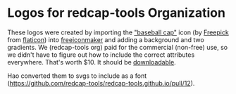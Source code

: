 Logos for redcap-tools Organization
==============================================

These logos were created by importing the ["baseball cap"](http://www.flaticon.com/free-icon/baseball-cap_72588#term=cap&page=1&position=36) icon (by [Freepick](http://www.flaticon.com/authors/freepik) from [flaticon](http://www.flaticon.com/)) into [freeiconmaker](https://freeiconmaker.com) and adding a background and two gradients.  We (redcap-tools org) paid for the commercial (non-free) use, so we didn't have to figure out how to include the correct attributes everywhere.  That's worth $10.  It should be [downloadable](https://freeiconmaker.com/template/RKmA_B2D6l6CUR7tFbWuLT7VeaOXknT-lT6JpbbvGi8).

Hao converted them to svgs to include as a font (https://github.com/redcap-tools/redcap-tools.github.io/pull/12).  
